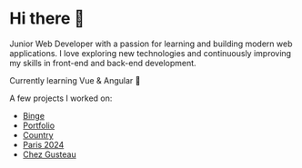# Hi there 👋

Junior Web Developer with a passion for learning and building modern web applications. 
I love exploring new technologies and continuously improving my skills in front-end and back-end development. 

Currently learning Vue & Angular 🌱

A few projects I worked on:

- [Binge](https://binge-mhss.netlify.app)
- [Portfolio](https://mhss-dev.github.io/portfolio/)
- [Country](https://github.com/mhss-dev/Country)
- [Paris 2024](https://mhss-paris2024.netlify.app/)
- [Chez Gusteau](https://github.com/mhss-dev/Chez_Gusteau)

#
